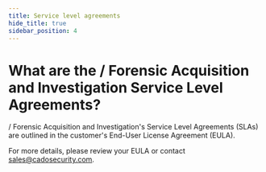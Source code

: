 ```yaml
---
title: Service level agreements
hide_title: true
sidebar_position: 4
---
```


# What are the / Forensic Acquisition and Investigation Service Level Agreements?

/ Forensic Acquisition and Investigation's Service Level Agreements (SLAs) are outlined in the customer's End-User License Agreement (EULA).

For more details, please review your EULA or contact sales@cadosecurity.com.
